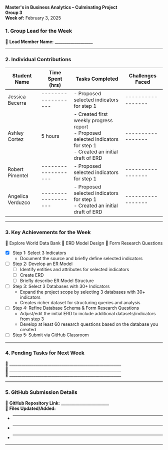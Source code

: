 

**Master's in Business Analytics – Culminating Project**  
**Group 3**  
**Week of:** February 3, 2025  

### 1. Group Lead for the Week
📌 **Lead Member Name:** ___________________  

---

### 2. Individual Contributions
| **Student Name**  | **Time Spent (hrs)** | **Tasks Completed** | **Challenges Faced** |
|----------|----------|----------|----------|
| Jessica Becerra | ------------------- | - Proposed selected indicators for step 1 | ----------------- |
| Ashley Cortez |5 hours| - Created first weekly progress report <br> - Proposed selected indicators for step 1 <br> - Created an initial draft of ERD|-----------------|
| Robert Pimentel |-------------------| - Proposed selected indicators for step 1|-----------------|
| Angelica Verduzco |-------------------|- Proposed selected indicators for step 1 <br> - Created an initial draft of ERD|-----------------|

---

### 3. Key Achievements for the Week
📌 Explore World Data Bank
📌 ERD Model Design
📌 Form Research Questions

- [x] Step 1: Select 3 Indicators
  - Document the source and briefly define selected indicators
- [ ] Step 2: Develop an ER Model
  - [ ] Identify entities and attributes for selected indicators
  - [ ] Create ERD
  - [ ] Briefly describe ER Model Structure
- [ ] Step 3: Select 3 Databases with 30+ Indicators
  - Expand the project scope by selecting 3 databases with 30+ indicators
  - Creates richer dataset for structuring queries and analysis
- [ ] Step 4: Refine Database Schema & Form Research Questions
  - Adjust/edit the initial ERD to include additional datasets/indicators from step 3
  - Develop at least 60 research questions based on the database you created
- [ ] Step 5: Submit via GitHub Classroom

---

### 4. Pending Tasks for Next Week
📌 ________________________________________________________  
📌 ________________________________________________________  
📌 ________________________________________________________  

---

### 5. GitHub Submission Details
🔗 **GitHub Repository Link:** ________________________  
📁 **Files Updated/Added:**  
- ______________________  
- ______________________  
- ______________________  

---
